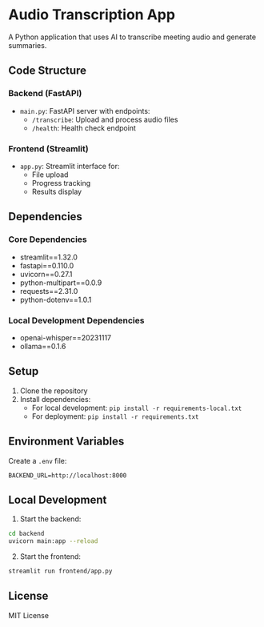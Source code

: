 # Audio Transcription App

A Python application that uses AI to transcribe meeting audio and generate summaries.

## Code Structure

### Backend (FastAPI)
- `main.py`: FastAPI server with endpoints:
  - `/transcribe`: Upload and process audio files
  - `/health`: Health check endpoint

### Frontend (Streamlit)
- `app.py`: Streamlit interface for:
  - File upload
  - Progress tracking
  - Results display

## Dependencies

### Core Dependencies
- streamlit==1.32.0
- fastapi==0.110.0
- uvicorn==0.27.1
- python-multipart==0.0.9
- requests==2.31.0
- python-dotenv==1.0.1

### Local Development Dependencies
- openai-whisper==20231117
- ollama==0.1.6

## Setup

1. Clone the repository
2. Install dependencies:
   - For local development: `pip install -r requirements-local.txt`
   - For deployment: `pip install -r requirements.txt`

## Environment Variables

Create a `.env` file:
```
BACKEND_URL=http://localhost:8000
```

## Local Development

1. Start the backend:
```bash
cd backend
uvicorn main:app --reload
```

2. Start the frontend:
```bash
streamlit run frontend/app.py
```

## License

MIT License
